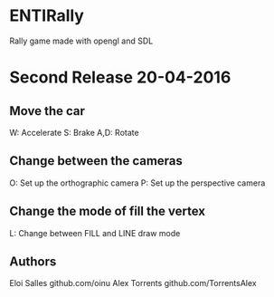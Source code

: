 # ENTIRally
Rally game made with opengl and SDL

# Second Release 20-04-2016


## Move the car
W: Accelerate
S: Brake
A,D: Rotate

## Change between the cameras
O: Set up the orthographic camera
P: Set up the perspective camera

## Change the mode of fill the vertex
L: Change between FILL and LINE draw mode




## Authors
Eloi Salles github.com/oinu
Alex Torrents github.com/TorrentsAlex
